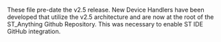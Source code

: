 These file pre-date the v2.5 release.  New Device Handlers have been developed that utilize the v2.5 architecture and are now at the root of the ST_Anything Github Repository.  This was necessary to enable ST IDE GitHub integration.